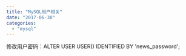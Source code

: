 ```yaml
---
title: "MySQL用户相关"
date: "2017-06-30"
categories: 
  - "mysql"
---
```


修改用户密码：ALTER USER USER() IDENTIFIED BY 'news\_password';
